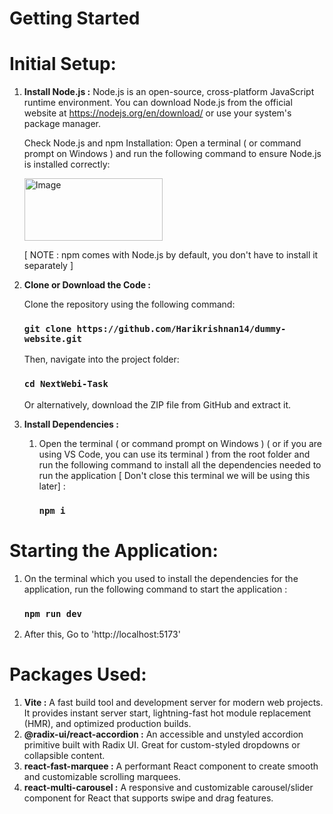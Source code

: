 # Getting Started
# Initial Setup:

1. **Install Node.js :** Node.js is an open-source, cross-platform JavaScript runtime environment. You can download Node.js from the official website at https://nodejs.org/en/download/ or use your system's package manager.

   Check Node.js and npm Installation:
   Open a terminal ( or command prompt on Windows ) and run the following command to ensure Node.js is installed correctly:

   <img width="221" height="100" alt="Image" src="https://github.com/user-attachments/assets/66bf7a95-33df-4520-b7c6-f9045e4b243d" />

   [ NOTE : npm comes with Node.js by default, you don't have to install it separately ]

2. **Clone or Download the Code :**

   Clone the repository using the following command:
   ### `git clone https://github.com/Harikrishnan14/dummy-website.git`

   Then, navigate into the project folder:
   ### `cd NextWebi-Task`

   Or alternatively, download the ZIP file from GitHub and extract it.

5. **Install Dependencies :**
   1. Open the terminal ( or command prompt on Windows ) ( or if you are using VS Code, you can use its terminal ) from the root folder and run the following command to install all the dependencies needed to run the application [ Don't close this terminal we will be using this later] :
      ### `npm i`
      
# Starting the Application:

1. On the terminal which you used to install the dependencies for the application, run the following command to start the application :
   ### `npm run dev`
   
2. After this, Go to 'http://localhost:5173'

# Packages Used:

1. **Vite :** A fast build tool and development server for modern web projects. It provides instant server start, lightning-fast hot module replacement (HMR), and optimized production builds.
2. **@radix-ui/react-accordion :** An accessible and unstyled accordion primitive built with Radix UI. Great for custom-styled dropdowns or collapsible content.
3. **react-fast-marquee :** A performant React component to create smooth and customizable scrolling marquees.
4. **react-multi-carousel :** A responsive and customizable carousel/slider component for React that supports swipe and drag features.